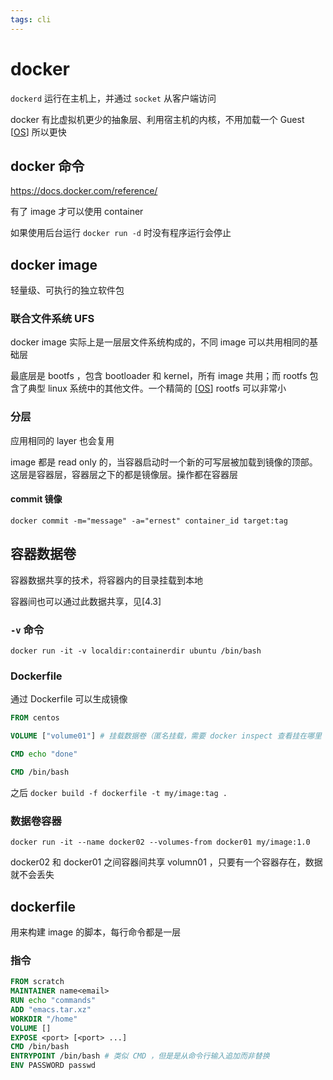 ```yaml
---
tags: cli
---
```

# docker

`dockerd` 运行在主机上，并通过 `socket` 从客户端访问

docker 有比虚拟机更少的抽象层、利用宿主机的内核，不用加载一个 Guest [[OS]] 所以更快

## docker 命令

<https://docs.docker.com/reference/>

有了 image 才可以使用 container

如果使用后台运行 `docker run -d` 时没有程序运行会停止

## docker image

轻量级、可执行的独立软件包

### 联合文件系统 UFS

docker image 实际上是一层层文件系统构成的，不同 image 可以共用相同的基础层

最底层是 bootfs ，包含 bootloader 和 kernel，所有 image 共用；而 rootfs 包含了典型 linux 系统中的其他文件。一个精简的 [[OS]] rootfs 可以非常小

### 分层

应用相同的 layer 也会复用

image 都是 read only 的，当容器启动时一个新的可写层被加载到镜像的顶部。 这层是容器层，容器层之下的都是镜像层。操作都在容器层

#### commit 镜像

```shell
docker commit -m="message" -a="ernest" container_id target:tag
```

## 容器数据卷

容器数据共享的技术，将容器内的目录挂载到本地

容器间也可以通过此数据共享，见[4.3]

### `-v` 命令

```shell
docker run -it -v localdir:containerdir ubuntu /bin/bash
```

### Dockerfile

通过 Dockerfile 可以生成镜像

```dockerfile
FROM centos

VOLUME ["volume01"] # 挂载数据卷（匿名挂载，需要 docker inspect 查看挂在哪里

CMD echo "done"

CMD /bin/bash
```

之后 `docker build -f dockerfile -t my/image:tag .`

### 数据卷容器

`docker run -it --name docker02 --volumes-from docker01 my/image:1.0`

docker02 和 docker01 之间容器间共享 volumn01 ，只要有一个容器存在，数据就不会丢失

## dockerfile

用来构建 image 的脚本，每行命令都是一层

### 指令

```dockerfile
FROM scratch
MAINTAINER name<email>
RUN echo "commands"
ADD "emacs.tar.xz"
WORKDIR "/home"
VOLUME []
EXPOSE <port> [<port> ...]
CMD /bin/bash
ENTRYPOINT /bin/bash # 类似 CMD ，但是是从命令行输入追加而非替换
ENV PASSWORD passwd
```

[//begin]: # "Autogenerated link references for markdown compatibility"
[OS]: <../operating system/os.md> "操作系统"
[//end]: # "Autogenerated link references"
